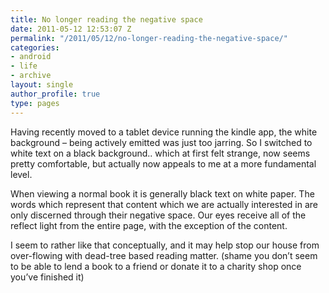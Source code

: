 ```yaml
---
title: No longer reading the negative space
date: 2011-05-12 12:53:07 Z
permalink: "/2011/05/12/no-longer-reading-the-negative-space/"
categories:
- android
- life
- archive
layout: single
author_profile: true
type: pages
---
```


Having recently moved to a tablet device running the kindle app, the white background &#8211; being actively emitted was just too jarring. So I switched to white text on a black background.. which at first felt strange, now seems pretty comfortable, but actually now appeals to me at a more fundamental level.

When viewing a normal book it is generally black text on white paper. The words which represent that content which we are actually interested in are only discerned through their negative space. Our eyes receive all of the reflect light from the entire page, with the exception of the content.

I seem to rather like that conceptually, and it may help stop our house from over-flowing with dead-tree based reading matter. (shame you don&#8217;t seem to be able to lend a book to a friend or donate it to a charity shop once you&#8217;ve finished it)
